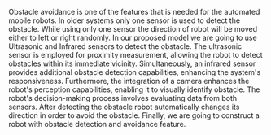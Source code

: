   Obstacle avoidance is one of the features that is needed for the automated mobile robots. In older systems only one sensor is used to detect the obstacle. While using only one sensor the direction of robot will be moved either to left or right randomly. In our proposed model we are going to use Ultrasonic and Infrared sensors to detect the obstacle. The ultrasonic sensor is employed for proximity measurement, allowing the robot to detect obstacles within its immediate vicinity. Simultaneously, an infrared sensor provides additional obstacle detection capabilities, enhancing the system's responsiveness. Furthermore, the integration of a camera enhances the robot's perception capabilities, enabling it to visually identify obstacle. The robot's decision-making process involves evaluating data from both sensors. After detecting the obstacle robot automatically changes its direction in order to avoid the obstacle. Finally, we are going to construct a robot with obstacle detection and avoidance feature.
